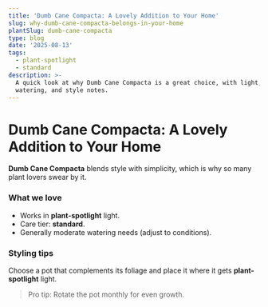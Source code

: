 ```yaml
---
title: 'Dumb Cane Compacta: A Lovely Addition to Your Home'
slug: why-dumb-cane-compacta-belongs-in-your-home
plantSlug: dumb-cane-compacta
type: blog
date: '2025-08-13'
tags:
  - plant-spotlight
  - standard
description: >-
  A quick look at why Dumb Cane Compacta is a great choice, with light,
  watering, and style notes.
---
```

# Dumb Cane Compacta: A Lovely Addition to Your Home

**Dumb Cane Compacta** blends style with simplicity, which is why so many plant lovers swear by it.

### What we love
- Works in **plant-spotlight** light.
- Care tier: **standard**.
- Generally moderate watering needs (adjust to conditions).

### Styling tips
Choose a pot that complements its foliage and place it where it gets **plant-spotlight** light.
  
> Pro tip: Rotate the pot monthly for even growth.
